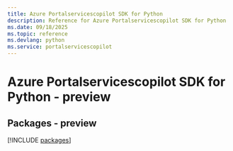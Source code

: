 ```yaml
---
title: Azure Portalservicescopilot SDK for Python
description: Reference for Azure Portalservicescopilot SDK for Python
ms.date: 09/18/2025
ms.topic: reference
ms.devlang: python
ms.service: portalservicescopilot
---
```

# Azure Portalservicescopilot SDK for Python - preview
## Packages - preview
[!INCLUDE [packages](portalservicescopilot-index.md)]